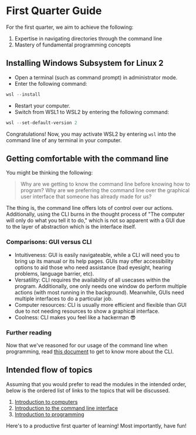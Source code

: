 # First Quarter Guide

For the first quarter, we aim to achieve the following:

1. Expertise in navigating directories through the command line
2. Mastery of fundamental programming concepts

## Installing Windows Subsystem for Linux 2

- Open a terminal (such as command prompt) in administrator mode.
- Enter the following command:

```powershell
wsl --install
```

- Restart your computer.
- Switch from WSL1 to WSL2 by entering the following command:

```powershell
wsl --set-default-version 2
```

Congratulations! Now, you may activate WSL2 by entering `wsl` into the command line of any terminal in your computer.

## Getting comfortable with the command line

You might be thinking the following:

> Why are we getting to know the command line before knowing how to program?
> Why are we preferring the command line over the graphical user interface that someone has already made for us?

The thing is, the command line offers lots of control over our actions. Additionally, using the CLI burns in the thought process of "The computer will only do what you tell it to do," which is not so apparent with a GUI due to the layer of abstraction which is the interface itself.

### Comparisons: GUI versus CLI

- Intuitiveness: GUI is easily navigateable, while a CLI will need you to bring up its manual or its help pages. GUIs may offer accessibility options to aid those who need assistance (bad eyesight, hearing problems, language barrier, etc).
- Versatility: CLI requires the availability of all usecases within the program. Additionally, one only needs one window do perform multiple actions (with most running in the background). Meanwhile, GUIs need multiple interfaces to do a particular job.
- Computer resources: CLI is usually more efficient and flexible than GUI due to not needing resources to show a graphical interface.
- Coolness: CLI makes you feel like a hackerman 😎

### Further reading

Now that we've reasoned for our usage of the command line when programming, read [this document](./command-line-interface/README.md) to get to know more about the CLI.

## Intended flow of topics

Assuming that you would prefer to read the modules in the intended order, below is the ordered list of links to the topics that will be discussed.

1. [Introduction to computers](./introduction-to-computers/README.md)
2. [Introduction to the command line interface](./command-line-interface/README.md)
3. [Introduction to programming](./introduction-to-programming/README.md)

Here's to a productive first quarter of learning! Most importantly, have fun!
